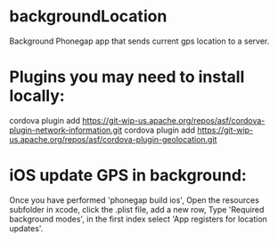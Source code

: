 backgroundLocation
==================

Background Phonegap app that sends current gps location to a server.


Plugins you may need to install locally:
=======================================
cordova plugin add https://git-wip-us.apache.org/repos/asf/cordova-plugin-network-information.git
cordova plugin add https://git-wip-us.apache.org/repos/asf/cordova-plugin-geolocation.git

iOS update GPS in background:
=============================
Once you have performed 'phonegap build ios', Open the resources subfolder in xcode, click the .plist file, add a new row, Type 'Required background modes', in the first index select 'App registers for location updates'.
